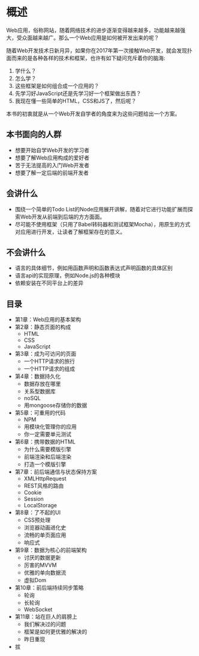 # 概述

Web应用，俗称网站，随着网络技术的进步逐渐变得越来越多，功能越来越强大，受众面越来越广。那么一个Web应用是如何被开发出来的呢？

随着Web开发技术日新月异，如果你在2017年第一次接触Web开发，就会发现扑面而来的是各种各样的技术和框架，也许有如下疑问充斥着你的脑海:

1. 学什么？
2. 怎么学？
3. 这些框架是如何组合成一个应用的？
4. 先学习好JavaScript还是先学习好一个框架做出东西？
5. 我现在懂一些简单的HTML，CSS和JS了，然后呢？

本书的初衷就是从一个Web开发自学者的角度来为这些问题给出一个方案。

## 本书面向的人群

- 想要开始自学Web开发的学习者
- 想要了解Web应用构成的爱好者
- 苦于无法提高的入门Web开发者
- 想要了解一定后端的前端开发者

## 会讲什么

- 围绕一个简单的Todo List的Node应用展开讲解，随着对它进行功能扩展而探索Web开发从前端到后端的方方面面。
- 尽可能不使用框架（只用了Babel转码器和测试框架Mocha），用原生的方式对应用进行开发，让读者了解框架存在的意义。

## 不会讲什么

- 语言的具体细节，例如用函数声明和函数表达式声明函数的具体区别
- 语言api的实现原理，例如Node.js的各种模块
- 依赖安装在不同平台上的差异

## 目录

- 第1章：Web应用的基本架构
- 第2章：静态页面的构成
    - HTML
    - CSS
    - JavaScript
- 第3章：成为可访问的页面
    - 一个HTTP请求的旅行
    - 一个HTTP请求的组成
- 第4章：数据持久化
    - 数据存放在哪里
    - 关系型数据库
    - noSQL
    - 用mongoose存储你的数据
- 第5章：可重用的代码
    - NPM
    - 用模块化管理你的应用
    - 你一定需要单元测试
- 第6章：携带数据的HTML
    - 为什么需要模版引擎
    - 前端渲染和后端渲染
    - 打造一个模版引擎
- 第7章：前后端通信与状态保持方案
    - XMLHttpRequest
    - REST风格的路由
    - Cookie
    - Session
    - LocalStorage
- 第8章：了不起的UI
    - CSS预处理
    - 浏览器动画进化史
    - 流畅的单页面应用
    - 响应式
- 第9章：数据为核心的前端架构
    - 讨厌的数据更新
    - 厉害的MVVM
    - 优雅的单向数据流
    - 虚拟Dom
- 第10章：前后端持续同步策略
    - 轮询
    - 长轮询
    - WebSocket
- 第11章：站在巨人的肩膀上
    - 我们解决过的问题
    - 框架是如何更优雅的解决的
    - 昨日重现
- 拔